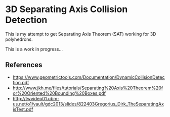 # 3D Separating Axis Collision Detection

This is my attempt to get Separating Axis Theorem (SAT) working for 3D polyhedrons.

This is a work in progress...

## References
- https://www.geometrictools.com/Documentation/DynamicCollisionDetection.pdf
- http://www.jkh.me/files/tutorials/Separating%20Axis%20Theorem%20for%20Oriented%20Bounding%20Boxes.pdf
- http://twvideo01.ubm-us.net/o1/vault/gdc2013/slides/822403Gregorius_Dirk_TheSeparatingAxisTest.pdf
